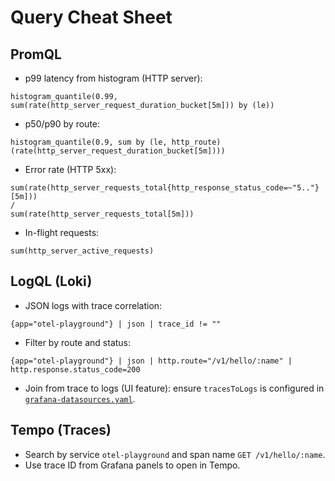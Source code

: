 # Query Cheat Sheet

## PromQL

- p99 latency from histogram (HTTP server):
```
histogram_quantile(0.99, sum(rate(http_server_request_duration_bucket[5m])) by (le))
```
- p50/p90 by route:
```
histogram_quantile(0.9, sum by (le, http_route) (rate(http_server_request_duration_bucket[5m])))
```
- Error rate (HTTP 5xx):
```
sum(rate(http_server_requests_total{http_response_status_code=~"5.."}[5m]))
/
sum(rate(http_server_requests_total[5m]))
```
- In-flight requests:
```
sum(http_server_active_requests)
```

## LogQL (Loki)

- JSON logs with trace correlation:
```
{app="otel-playground"} | json | trace_id != ""
```
- Filter by route and status:
```
{app="otel-playground"} | json | http.route="/v1/hello/:name" | http.response.status_code=200
```
- Join from trace to logs (UI feature): ensure `tracesToLogs` is configured in [`grafana-datasources.yaml`](../lgtm/grafana-datasources.yaml).

## Tempo (Traces)

- Search by service `otel-playground` and span name `GET /v1/hello/:name`.
- Use trace ID from Grafana panels to open in Tempo. 
